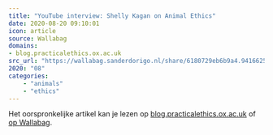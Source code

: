 ```yaml
---
title: "YouTube interview: Shelly Kagan on Animal Ethics"
date: 2020-08-20 09:10:01
icon: article
source: Wallabag
domains:
- blog.practicalethics.ox.ac.uk
src_url: "https://wallabag.sanderdorigo.nl/share/6180729eb6b9a4.94166252"
2020: "08"
categories:
    - "animals"
    - "ethics"
---
```

Het oorspronkelijke artikel kan je lezen op [blog.practicalethics.ox.ac.uk](http://blog.practicalethics.ox.ac.uk/2017/04/youtube-interview-shelly-kagan-on-animal-ethics/) of [op Wallabag](https://wallabag.sanderdorigo.nl/share/6180729eb6b9a4.94166252). 